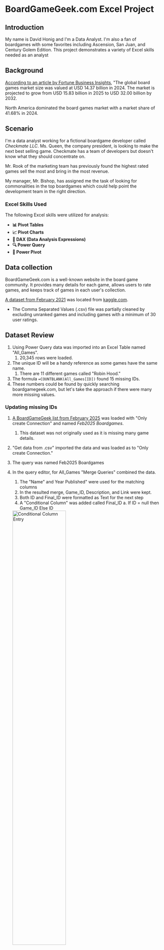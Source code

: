 # BoardGameGeek.com Excel Project

## Introduction

My name is David Honig and I'm a Data Analyst. I'm also a fan of boardgames with some favorites including Ascension, San Juan, and Century Golem Edition. This project demonstrates a variety of Excel skills needed as an analyst

## Background

[According to an article by Fortune Business Insights](https://www.fortunebusinessinsights.com/board-games-market-104972), "The global board games market size was valued at USD 14.37 billion in 2024. The market is projected to grow from USD 15.83 billion in 2025 to USD 32.00 billion by 2032.

North America dominated the board games market with a market share of 41.68% in 2024.
	
## Scenario

I'm a data analyst working for a fictional boardgame developer called *Checkmate LLC*. Ms. Queen, the company president, is looking to make the next best selling game. Checkmate has a team of developers but doesn't know what they should concentrate on.
	
Mr. Rook of the marketing team has previously found the highest rated games sell the most and bring in the  most revenue. 

My manager, Mr. Bishop, has assigned me the task of looking for commonalities in the top boardgames which could help point the development team in the right direction.

### Excel Skills Used

The following Excel skills were utilized for analysis:

- **📊 Pivot Tables**
- **📈 Pivot Charts**
- **🧮 DAX (Data Analysis Expressions)**
- **🔍 Power Query**
- **💪 Power Pivot**
 
## Data collection

BoardGameGeek.com is a well-known website in the board game community. It provides many details for each game, allows users to rate games, and keeps track of games in each user's collection.
	
[A dataset from February 2021](https://www.kaggle.com/datasets/melissamonfared/board-games) was located from [kaggle.com](www.kaggle.com).
- The Comma Separated Values (.csv) file was partially cleaned by excluding unranked games and including games with a minimum of 30 user ratings.
	
## Dataset Review
1. Using Power Query data was imported into an Excel Table named "All_Games". 
   1. 20,345 rows were loaded.
2. The unique ID will be a handy reference as some games have the same name.
   1. There are 11 different games called "Robin Hood."
3. The formula `=COUNTBLANK(All_Games[ID])` found 15 missing IDs.
4. These numbers could be found by quickly searching boardgamegeek.com, but let's take the approach if there were many more missing values.

### Updating missing IDs

1. [A BoardGameGeek list from February 2025](https://www.kaggle.com/datasets/bwandowando/boardgamegeek-board-games-reviews-jan-2025) was loaded with "Only create Connection" and named *Feb2025 Boardgames*.  
   1. This dataset was not originally used as it is missing many game details.
2. "Get data from .csv" imported the data and was loaded as to "Only create Connection."
3. The query was named Feb2025 Boardgames
4. In the query editor, for All_Games "Merge Queries" combined the data.
   1. The "Name" and Year Published" were used for the matching columns
	7. In the resulted merge, Game_ID, Description, and Link were kept.
	8. Both ID and Final_ID were formatted as Text for the next step
	9. A "Conditional Column" was added called Final_ID
		a. If ID = null then Game_ID
		 Else ID

	<img src="/Images/conditional_column.png" width=60% alt="Conditional Column Entry">
	
-------------------

	5. 

	11. Cleaning up, the two extra ID columns were removed.
	12. Two games were left with null values. 
	13. For completeness, two more clauses were added to the conditional formatting.

	15. Final_ID was renamed to ID
	16. Duplicate rows were removed  using Remove Rows --> Remove Duplicates

	
Data exploration
	1. Boardgamegeek allows all users to rank games on a scale of 1-10.
	2. Each boardgame has a "Rating Average" calculated by averaging all user ratings whether they have played the game or not.
		a. This is a limitation, though I don't believe  many people are rating games they have never played.
	3. These are the column statistics for the Rating Average
	4. Count	20345
	Error	0
	Empty	0
	Distinct	622
	Unique	79
	NaN	0
	Zero	0
	Min	1.05
	Max	9.58
	Average	6.403226663
	Standard deviation	0.935910525920439

	
	
	
	
	
	
	
	
	
	
	
	
	
	
	
	
	
## When did we get so popular?

1. The table All_Games was added to the Data Model and a count of all games was calculated: `Game_Count:=DISTINCTCOUNT(All_games[ID])`
2. Median of the Rating Average was calculated: `All_Games_Median:=MEDIAN(All_games[Rating Average])`
3. Looking at the pivotchart **"How Many Boardgames Have Been Created Over Time?"**, over the past 20 years the number of boardgames have greatly increased. With the advent of crowdfunding platforms like Kickstarter and Indiegogo numerous small developers have been able to release their games.  

	<img src="/Images/boardgames_over_time.png" width=100% alt="Boardgames over time">  
	
The histogram **"How Are All the Boardgames Rated"** uses the "Rating Average" column creating a nice bell curve with a median value is 6.43.  

	<img src="/Images/how_are_all_games_rated.png" width=100% alt="How Are All the Games Rated">	

## Do you have a game recommendation?

- The 90th and 95th percentile were calculated: `90th_Percentile:=PERCENTILE.INC(All_games[Rating Average],0.90)` (changing the final element for 95th percentile)
- Two more measure were created to count the number of games in these percentiles.
```
 Count_of_90th_Percentile:=VAR PercentileValue = [90th_Percentile]
			RETURN
			COUNTROWS(
			 FILTER(
			 All_games,
			 All_games[Rating Average] >= PercentileValue
			 )
			)
```
- The 90th percentile was chosen with 2,075 games with a rating average of 7.56 or higher compared to the 95th percentile with 1,038 games and a rating average of 7.88 or higher.
			
- A new query named "Top_Games" was referenced and filter applied to the Rating Average for those greater than or equal to 7.56.
- Column statistics were checked to make sure there were 2,075 rows and the query was added to the data model

# Let's be explicit

Explicit measures were added including:
1. The count of games: `Count_TopGames:=DISTINCTCOUNT(TopGames[ID])`
2. Percent of the top games:
```
Percent_of_games:=DIVIDE(
COUNT(TopGames[ID]),
CALCULATE(COUNT(TopGames[ID]), ALL(TopGames)))
```
3. Rating Average: `Rating_Average_TopGames:=AVERAGE(TopGames[Rating Average])`
4. Complexity Average: `Complexity_Average_TopGames:=AVERAGE(TopGames[Complexity Average])`

## How many can play?

The sheet "# of Players" compares the Minimum and Maximum number of player to the Rating Average.
1. The most common minimum number of player for the top games are 2 at 1,188 games and 1 at 741 games.  

	<img src="/Images/min_players.png" width=60% alt="Minimum Number of Players">	  
	
3. The most common maximum number of player for the top games are 4 at 666 games and 2 at 630 games.  

	<img src="/Images/max_players.png" width=60% alt="Maximum Number of Players">  

### Going on a side quest

Top_Games was referenced to create "Top_Games_Minimum_Players" with a filter applied to Min Players for any values >=5.
- In the Top Games, only 13 require more than 4 players
- Changing the filer again, only 39 games require more than 3 players.

## One more round?

The sheets "Play Time" includes a bar chart with the top 20 play times.
- 120, 60, and 90 minutes are the most popular followed by 180, 30, and 45.
- Between 1 and 2 hours is the ideal play time. It's long enough to have engaging gameplay and strategy, yet short enough to prevent the game from becoming tedious.  

		<img src="/Images/play_time.png" width=75% alt="Minimumn Play Time">  
		
## More complicated than Trouble

The sheet "Minimum Age" includes the bar chart "What is the Minimum Player Age of the Top Games?"
		a. The top games recommend players be at least 12 to 14 years old.
		b. At this age they would be mature enough to understand the rules and come up with a strategy.  
		
		<img src="/Images/min_age.png" width=60% alt="Minimum Recommended Player Age">

## Do you  have any Jacks?

While there are over 20,000 boardgames with a myriad of designs and themes, there are similar ways the games are played.
Boardgame mechanics are the specific rules and systems that define how a game is played, influencing player actions, outcomes, and the overall flow of the game. They dictate everything from turn order to how players achieve victory. Each game typically has multiple mechanics.
Some common mechanics include:
- Dice rolling: Adding an element of chance and random outcomes. 
- Card drafting: Players select from a pool of cards, then pass them to another player to select.
- Area control: Players compete to control areas on a map or board. 
- Set collection: Players collect specific sets of items or cards to score points
	
The "Top_Games" query was referenced creating a new query named "Top_Games_Mechanics".
1. Cleaning up the data, 27 games were found with no mechanic listed.
2. Blank cells were replaced with "None Listed."
3. Each mechanic was split into 17 new columns which were then unpivoted.
4. Data was saved to a PivotTable Report and the query was added to the data model.
5. The new sheet was renamed to "Game Mechanics".
6. The "Count_Mechanic" explicit measure was created: `Count_Top_Game_Mechanics:=COUNT(Top_Games_Mechanics[Top_Game_Mechanics])`
7. To know how many game mechanics are available, a distinct measure was created: `Distinct_Top_Game_Mechanics:=DISTINCTCOUNT(Top_Games_Mechanics[Top_Game_Mechanics])`
8. A percentage measure was added to know how often each mechanic is used compared to the usage of all mechanics:  with the formula:
```
Percent_of_Mechanic_to_all_mechanics:=DIVIDE(
	 COUNT([Top_Game_Mechanics]),
	 CALCULATE(COUNT(Top_Games_Mechanics[Top_Game_Mechanics]), ALL(Top_Games_Mechanics))
	 )
```	
9. The sheet "Game Mechanics" was created with a Pivot Table from the Data Model.
- Board game players seem to like the excitement and uncertainty of rolling their math rocks (dice) with 1,029 of the top games using the "Dice Rolling" mechanic.
- This is followed by Variable Player Powers, Simulation, Hand Management, and a Hexagon Grid used in ~500 of the top games.  

		<img src="/Images/top_game_mechanics.png" width=60% alt="Top Boardgame Game Mechanics">

## Wait, what am I supposed to do next?

For each game, Boardgamegeek assigns a complexity rating between 1 and 5 defined as a "Community rating for how difficult a game is to understand. Lower rating (lighter weight) means easier."

1. A new column "Complexity Rounded" was created: `Number.RoundDown([Difficulty] / 0.25) * 0.25`
2. "Complexity_Buckets" creates clear value buckets: `Text.From([Complexity_Rounded]) & " - " & Text.From([Complexity_Rounded]+ 0.25)`
3. The bar chart "How Difficult Are the Top Games to Understand?" with a slicer shows the top games mainly lie between 2 and 3.25.  

		<img src="/Images/top_game_complexity.png" width=60% alt="Complexity Graph of Top Games">
		
# What should the Checkmate LLC developers focus on?

Reviewing each metric they should create a game with:
1. A minimum of 2 players to play
2. Will support 4 or more players
3. Take 1 - 2 hours to complete
4. Able to be played by those as young as 12
5. Involve dice rolling, as well as either Variable Player Powers, Simulation, Hand Management, or a Hexagonal Grid.
6. Have a complexity between 2 - 4 out of 5.

## Current offerings
There are already 9 games as of February 2021 which meet this criteria
- Bora Bora
- Carnevale: Vicious Fighting Along the Canals of Venice
- Company of Heroes
- Raiders of the North Sea
- The Castles of Burgundy
- Warhammer 40,000: Kill Team
- Warhammer Age of Sigmar: Warcry Starter Set
- Warmachine Prime Mk II
- Yohei
